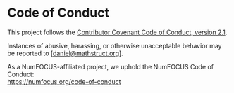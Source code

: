 # Code of Conduct

This project follows the [Contributor Covenant Code of Conduct, version 2.1](https://www.contributor-covenant.org/version/2/1/code_of_conduct/).

Instances of abusive, harassing, or otherwise unacceptable behavior may be reported to [daniel@mathstruct.org].

As a NumFOCUS-affiliated project, we uphold the NumFOCUS Code of Conduct:  
<https://numfocus.org/code-of-conduct>

